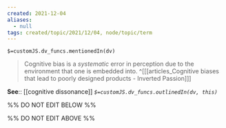 ```yaml
---
created: 2021-12-04 
aliases:
  - null
tags: created/topic/2021/12/04, node/topic/term
---
```

`$=customJS.dv_funcs.mentionedIn(dv)`

> Cognitive bias is a *systematic* error in perception due to the environment that one is embedded into. 
^[[[articles_Cognitive biases that lead to poorly designed products - Inverted Passion]]]

**See**:: [[cognitive dissonance]]
*`$=customJS.dv_funcs.outlinedIn(dv, this)`*

%% DO NOT EDIT BELOW %%

%% DO NOT EDIT ABOVE %%
